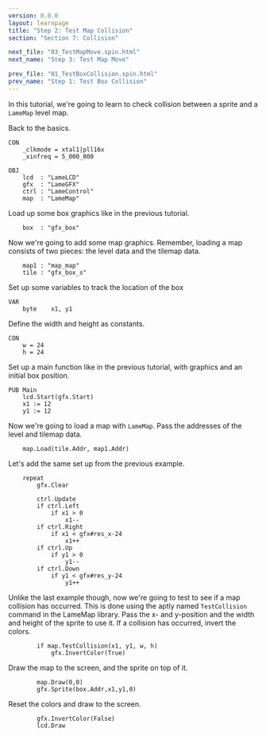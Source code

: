 ```yaml
---
version: 0.0.0
layout: learnpage
title: "Step 2: Test Map Collision"
section: "Section 7: Collision"

next_file: "03_TestMapMove.spin.html"
next_name: "Step 3: Test Map Move"

prev_file: "01_TestBoxCollision.spin.html"
prev_name: "Step 1: Test Box Collision"
---
```


In this tutorial, we're going to learn to check collision between a sprite and a `LameMap` level map.

Back to the basics.

    CON
        _clkmode = xtal1|pll16x
        _xinfreq = 5_000_000

    OBJ
        lcd  : "LameLCD"
        gfx  : "LameGFX"
        ctrl : "LameControl"
        map  : "LameMap"

Load up some box graphics like in the previous tutorial.

        box  : "gfx_box"

Now we're going to add some map graphics. Remember, loading a map consists of two pieces: the level data and the tilemap data.

        map1 : "map_map"
        tile : "gfx_box_s"

Set up some variables to track the location of the box

    VAR
        byte    x1, y1

Define the width and height as constants.

    CON
        w = 24
        h = 24

Set up a main function like in the previous tutorial, with graphics and an initial box position.

    PUB Main
        lcd.Start(gfx.Start)
        x1 := 12
        y1 := 12

Now we're going to load a map with `LameMap`. Pass the addresses of the level and tilemap data.

        map.Load(tile.Addr, map1.Addr)

Let's add the same set up from the previous example.

        repeat
            gfx.Clear

            ctrl.Update
            if ctrl.Left
                if x1 > 0
                    x1--
            if ctrl.Right
                if x1 < gfx#res_x-24
                    x1++
            if ctrl.Up
                if y1 > 0
                    y1--
            if ctrl.Down
                if y1 < gfx#res_y-24
                    y1++

Unlike the last example though, now we're going to test to see if a map collision has occurred. This is done using the aptly named `TestCollision` command in the LameMap library. Pass the x- and y-position and the width and height of the sprite to use it. If a collision has occurred, invert the colors.

            if map.TestCollision(x1, y1, w, h)
                gfx.InvertColor(True)

Draw the map to the screen, and the sprite on top of it.

            map.Draw(0,0)
            gfx.Sprite(box.Addr,x1,y1,0)

Reset the colors and draw to the screen.

            gfx.InvertColor(False)
            lcd.Draw

